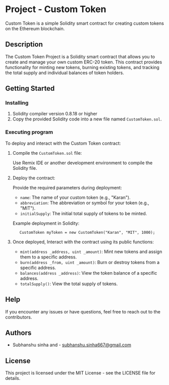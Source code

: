 # Project - Custom Token 

Custom Token is a simple Solidity smart contract for creating custom tokens on the Ethereum blockchain.

## Description

The Custom Token Project is a Solidity smart contract that allows you to create and manage your own custom ERC-20 token. This contract provides functionality for minting new tokens, burning existing tokens, and tracking the total supply and individual balances of token holders.

## Getting Started

### Installing

1. Solidity compiler version 0.8.18 or higher
2. Copy the provided Solidity code into a new file named `CustomToken.sol`.

### Executing program

To deploy and interact with the Custom Token contract:

1. Compile the `CustomToken.sol` file:

   Use Remix IDE or another development environment to compile the Solidity file.

2. Deploy the contract:
   
   Provide the required parameters during deployment:
     - `name`: The name of your custom token (e.g., "Karan").
     - `abbreviation`: The abbreviation or symbol for your token (e.g., "MIT").
     - `initialSupply`: The initial total supply of tokens to be minted.

      Example deployment in Solidity:

          CustomToken myToken = new CustomToken("Karan", "MIT", 1000);

3. Once deployed, Interact with the contract using its public functions:

     - `mint(address _address, uint _amount)`: Mint new tokens and assign them to a specific address.
     - `burn(address _from, uint _amount)`: Burn or destroy tokens from a specific address.
     - `balances(address _address)`: View the token balance of a specific address.
     - `totalSupply()`: View the total supply of tokens.
    
## Help

If you encounter any issues or have questions, feel free to reach out to the contributors.

## Authors

  - Subhanshu sinha and - subhanshu.sinha667@gmail.com 

## License

This project is licensed under the MIT License - see the LICENSE file for details.

